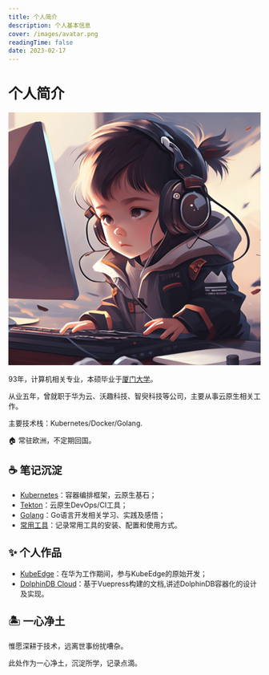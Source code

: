 ```yaml
---
title: 个人简介
description: 个人基本信息
cover: /images/avatar.png
readingTime: false
date: 2023-02-17
---
```


# 个人简介

![图片](/images/avatar.png)

93年，计算机相关专业，本硕毕业于[厦门大学](https://www.xmu.edu.cn/)。  

从业五年，曾就职于华为云、沃趣科技、智臾科技等公司，主要从事云原生相关工作。  

主要技术栈：Kubernetes/Docker/Golang.


:house: 常驻欧洲，不定期回国。

## :coffee: 笔记沉淀

- [Kubernetes](/zh/cloud-native/kubernetes/index)：容器编排框架，云原生基石；
- [Tekton](/zh/open-source/tekton/index)：云原生DevOps/CI工具；
- [Golang](/zh/cloud-native/kubernetes/index)：Go语言开发相关学习、实践及感悟；
- [常用工具](/zh/tools/index)：记录常用工具的安装、配置和使用方式。

## :sparkles: 个人作品

- [KubeEdge](https://github.com/kubeedge/kubeedge)：在华为工作期间，参与KubeEdge的原始开发；
- [DolphinDB Cloud](https://dolphindb.zqxu.site/)：基于Vuepress构建的文档,讲述DolphinDB容器化的设计及实现。

## :desert_island: 一心净土

惟愿深耕于技术，远离世事纷扰嘈杂。

此处作为一心净土，沉淀所学，记录点滴。

